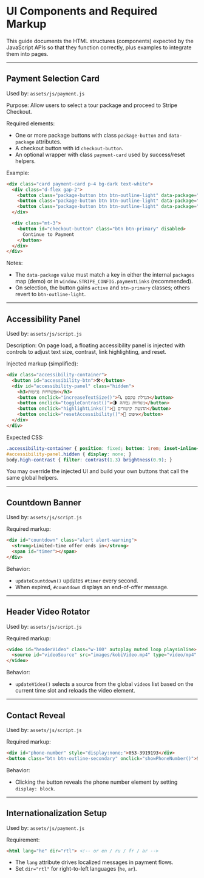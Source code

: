 # UI Components and Required Markup

This guide documents the HTML structures (components) expected by the JavaScript APIs so that they function correctly, plus examples to integrate them into pages.

---

## Payment Selection Card

Used by: `assets/js/payment.js`

Purpose: Allow users to select a tour package and proceed to Stripe Checkout.

Required elements:
- One or more package buttons with class `package-button` and `data-package` attributes.
- A checkout button with id `checkout-button`.
- An optional wrapper with class `payment-card` used by success/reset helpers.

Example:
```html
<div class="card payment-card p-4 bg-dark text-white">
  <div class="d-flex gap-2">
    <button class="package-button btn btn-outline-light" data-package="basic">Basic</button>
    <button class="package-button btn btn-outline-light" data-package="premium">Premium</button>
    <button class="package-button btn btn-outline-light" data-package="extreme">Extreme</button>
  </div>

  <div class="mt-3">
    <button id="checkout-button" class="btn btn-primary" disabled>
      Continue to Payment
    </button>
  </div>
</div>
```

Notes:
- The `data-package` value must match a key in either the internal `packages` map (demo) or in `window.STRIPE_CONFIG.paymentLinks` (recommended).
- On selection, the button gains `active` and `btn-primary` classes; others revert to `btn-outline-light`.

---

## Accessibility Panel

Used by: `assets/js/script.js`

Description: On page load, a floating accessibility panel is injected with controls to adjust text size, contrast, link highlighting, and reset.

Injected markup (simplified):
```html
<div class="accessibility-container">
  <button id="accessibility-btn">🛠️</button>
  <div id="accessibility-panel" class="hidden">
    <h3>אפשרויות נגישות</h3>
    <button onclick="increaseTextSize()">🔍 הגדלת טקסט</button>
    <button onclick="toggleContrast()">🌗 ניגודיות גבוהה</button>
    <button onclick="highlightLinks()">🔗 הדגשת קישורים</button>
    <button onclick="resetAccessibility()">🔄 איפוס</button>
  </div>
</div>
```

Expected CSS:
```css
.accessibility-container { position: fixed; bottom: 1rem; inset-inline-end: 1rem; z-index: 1000; }
#accessibility-panel.hidden { display: none; }
body.high-contrast { filter: contrast(1.3) brightness(0.9); }
```

You may override the injected UI and build your own buttons that call the same global helpers.

---

## Countdown Banner

Used by: `assets/js/script.js`

Required markup:
```html
<div id="countdown" class="alert alert-warning">
  <strong>Limited-time offer ends in</strong>
  <span id="timer"></span>
</div>
```

Behavior:
- `updateCountdown()` updates `#timer` every second.
- When expired, `#countdown` displays an end-of-offer message.

---

## Header Video Rotator

Used by: `assets/js/script.js`

Required markup:
```html
<video id="headerVideo" class="w-100" autoplay muted loop playsinline>
  <source id="videoSource" src="images/kobiVideo.mp4" type="video/mp4" />
</video>
```

Behavior:
- `updateVideo()` selects a source from the global `videos` list based on the current time slot and reloads the video element.

---

## Contact Reveal

Used by: `assets/js/script.js`

Required markup:
```html
<div id="phone-number" style="display:none;">053-3919193</div>
<button class="btn btn-outline-secondary" onclick="showPhoneNumber()">Show phone</button>
```

Behavior:
- Clicking the button reveals the phone number element by setting `display: block`.

---

## Internationalization Setup

Used by: `assets/js/payment.js`

Requirement:
```html
<html lang="he" dir="rtl"> <!-- or en / ru / fr / ar -->
```

- The `lang` attribute drives localized messages in payment flows.
- Set `dir="rtl"` for right-to-left languages (`he`, `ar`).